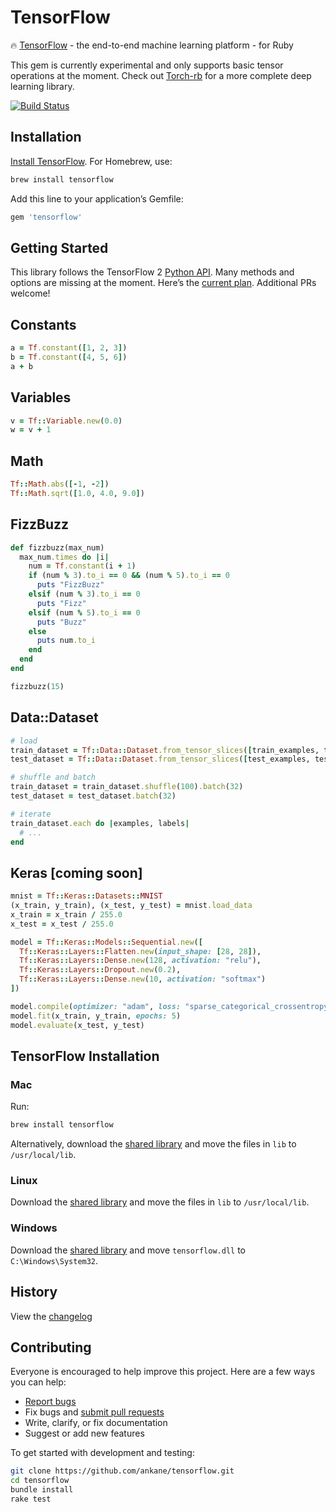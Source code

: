 # TensorFlow

:fire: [TensorFlow](https://github.com/tensorflow/tensorflow) - the end-to-end machine learning platform - for Ruby

This gem is currently experimental and only supports basic tensor operations at the moment. Check out [Torch-rb](https://github.com/ankane/torch-rb) for a more complete deep learning library.

[![Build Status](https://travis-ci.org/ankane/tensorflow.svg?branch=master)](https://travis-ci.org/ankane/tensorflow)

## Installation

[Install TensorFlow](#tensorflow-installation). For Homebrew, use:

```sh
brew install tensorflow
```

Add this line to your application’s Gemfile:

```ruby
gem 'tensorflow'
```

## Getting Started

This library follows the TensorFlow 2 [Python API](https://www.tensorflow.org/versions/r2.0/api_docs/python/tf). Many methods and options are missing at the moment. Here’s the [current plan](https://github.com/ankane/tensorflow/issues/1). Additional PRs welcome!

## Constants

```ruby
a = Tf.constant([1, 2, 3])
b = Tf.constant([4, 5, 6])
a + b
```

## Variables

```ruby
v = Tf::Variable.new(0.0)
w = v + 1
```

## Math

```ruby
Tf::Math.abs([-1, -2])
Tf::Math.sqrt([1.0, 4.0, 9.0])
```

## FizzBuzz

```ruby
def fizzbuzz(max_num)
  max_num.times do |i|
    num = Tf.constant(i + 1)
    if (num % 3).to_i == 0 && (num % 5).to_i == 0
      puts "FizzBuzz"
    elsif (num % 3).to_i == 0
      puts "Fizz"
    elsif (num % 5).to_i == 0
      puts "Buzz"
    else
      puts num.to_i
    end
  end
end

fizzbuzz(15)
```

## Data::Dataset

```ruby
# load
train_dataset = Tf::Data::Dataset.from_tensor_slices([train_examples, train_labels])
test_dataset = Tf::Data::Dataset.from_tensor_slices([test_examples, test_labels])

# shuffle and batch
train_dataset = train_dataset.shuffle(100).batch(32)
test_dataset = test_dataset.batch(32)

# iterate
train_dataset.each do |examples, labels|
  # ...
end
```

## Keras [coming soon]

```ruby
mnist = Tf::Keras::Datasets::MNIST
(x_train, y_train), (x_test, y_test) = mnist.load_data
x_train = x_train / 255.0
x_test = x_test / 255.0

model = Tf::Keras::Models::Sequential.new([
  Tf::Keras::Layers::Flatten.new(input_shape: [28, 28]),
  Tf::Keras::Layers::Dense.new(128, activation: "relu"),
  Tf::Keras::Layers::Dropout.new(0.2),
  Tf::Keras::Layers::Dense.new(10, activation: "softmax")
])

model.compile(optimizer: "adam", loss: "sparse_categorical_crossentropy", metrics: ["accuracy"])
model.fit(x_train, y_train, epochs: 5)
model.evaluate(x_test, y_test)
```

## TensorFlow Installation

### Mac

Run:

```sh
brew install tensorflow
```

Alternatively, download the [shared library](https://www.tensorflow.org/install/lang_c#download) and move the files in `lib` to `/usr/local/lib`.

### Linux

Download the [shared library](https://www.tensorflow.org/install/lang_c#download) and move the files in `lib` to `/usr/local/lib`.

### Windows

Download the [shared library](https://www.tensorflow.org/install/lang_c#download) and move `tensorflow.dll` to `C:\Windows\System32`.

## History

View the [changelog](https://github.com/ankane/tensorflow/blob/master/CHANGELOG.md)

## Contributing

Everyone is encouraged to help improve this project. Here are a few ways you can help:

- [Report bugs](https://github.com/ankane/tensorflow/issues)
- Fix bugs and [submit pull requests](https://github.com/ankane/tensorflow/pulls)
- Write, clarify, or fix documentation
- Suggest or add new features

To get started with development and testing:

```sh
git clone https://github.com/ankane/tensorflow.git
cd tensorflow
bundle install
rake test
```
